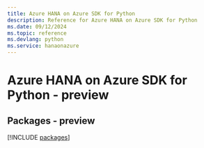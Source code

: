 ```yaml
---
title: Azure HANA on Azure SDK for Python
description: Reference for Azure HANA on Azure SDK for Python
ms.date: 09/12/2024
ms.topic: reference
ms.devlang: python
ms.service: hanaonazure
---
```

# Azure HANA on Azure SDK for Python - preview
## Packages - preview
[!INCLUDE [packages](hana-on-azure-index.md)]